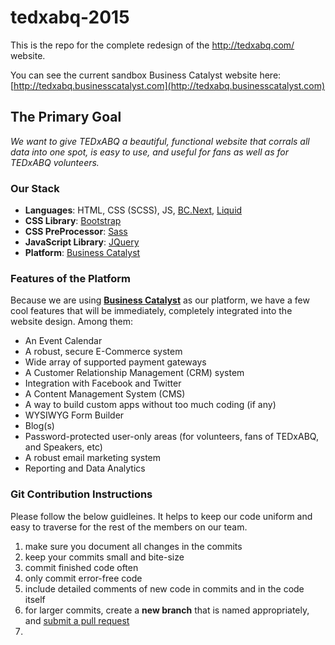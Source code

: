 # tedxabq-2015
This is the repo for the complete redesign of the http://tedxabq.com/ website.  

You can see the current sandbox Business Catalyst website here: [http://tedxabq.businesscatalyst.com](http://tedxabq.businesscatalyst.com)

## The Primary Goal
*We want to give TEDxABQ a beautiful, functional website that corrals all data into one spot, is easy to use, and useful for fans as well as for TEDxABQ volunteers.*  

### Our Stack
+ **Languages**: HTML, CSS (SCSS), JS, [BC.Next](http://docs.businesscatalyst.com/dev-assets/reference), [Liquid](http://docs.businesscatalyst.com/dev-assets/reference#!/code-snippets/liquid/index.html)
+ **CSS Library**: [Bootstrap](http://getbootstrap.com)
+ **CSS PreProcessor**: [Sass](http://sass-lang.com/)
+ **JavaScript Library**: [JQuery](http://jquery.com/)
+ **Platform**: [Business Catalyst](http://businesscatalyst.com)

### Features of the Platform
Because we are using [**Business Catalyst**](http://businesscatalyst.com) as our platform, we have a few cool features that will be immediately, completely integrated into the website design.  Among them:
+ An Event Calendar
+ A robust, secure E-Commerce system
+ Wide array of supported payment gateways
+ A Customer Relationship Management (CRM) system
+ Integration with Facebook and Twitter
+ A Content Management System (CMS)
+ A way to build custom apps without too much coding (if any)
+ WYSIWYG Form Builder
+ Blog(s)
+ Password-protected user-only areas (for volunteers, fans of TEDxABQ, and Speakers, etc)
+ A robust email marketing system
+ Reporting and Data Analytics

### Git Contribution Instructions
Please follow the below guidleines.  It helps to keep our code uniform and easy to traverse for the rest of the members on our team.

1. make sure you document all changes in the commits
2. keep your commits small and bite-size
3. commit finished code often
4. only commit error-free code
5. include detailed comments of new code in commits and in the code itself
6. for larger commits, create a **new branch** that is named appropriately, and [submit a pull request](https://help.github.com/articles/using-pull-requests)
7. 

